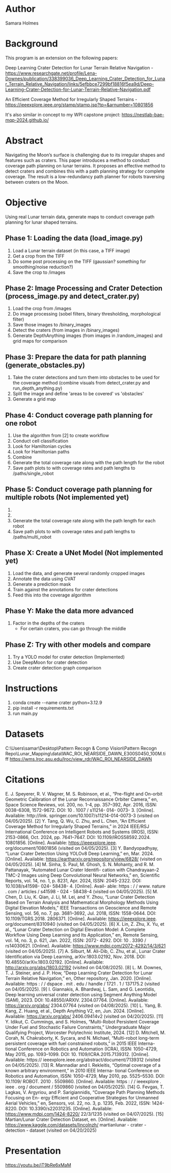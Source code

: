 # Author
Samara Holmes

# Background
This program is an extension on the following papers:

Deep Learning Crater Detection for Lunar Terrain Relative Navigation - https://www.researchgate.net/profile/Lena-Downes/publication/338399036_Deep_Learning_Crater_Detection_for_Lunar_Terrain_Relative_Navigation/links/5efbbce7299bf18816f5ea9d/Deep-Learning-Crater-Detection-for-Lunar-Terrain-Relative-Navigation.pdf

An Efficient Coverage Method for Irregularly Shaped Terrains - https://ieeexplore.ieee.org/stamp/stamp.jsp?tp=&arnumber=10801856

It's also similar in concept to my WPI capstone project: https://nestlab-bae-mqp-2024.github.io/

# Abstract
Navigating the Moon’s surface is challenging due to its irregular shapes and features such as craters. This paper introduces a method to conduct coverage path planning on lunar terrains. It proposes an effective method to detect craters and combines this with a path planning strategy for complete coverage. The result is a low-redundancy path planner for robots traversing between craters on the Moon.

# Objective
Using real Lunar terrain data, generate maps to conduct coverage path planning for lunar shaped terrains.

## Phase 1: Loading the data (load_image.py)
1. Load a Lunar terrain dataset (in this case, a TIFF image)
2. Get a crop from the TIFF
3. Do some post processing on the TIFF (gaussian? something for smoothing/noise reduction?)
4. Save the crop to /images

## Phase 2: Image Processing and Crater Detection (process_image.py and detect_crater.py)
1. Load the crop from /images
2. Do image processing (sobel filters, binary thresholding, morphological filter)
3. Save those images to /binary_images
4. Detect the craters (from images in /binary_images)
5. Generate DepthAnything images (from images in /random_images) and grid maps for comparison

## Phase 3: Prepare the data for path planning (generate_obstacles.py)
1. Take the crater detections and turn them into obstacles to be used for the coverage method (combine visuals from detect_crater.py and run_depth_anything.py)
2. Split the image and define 'areas to be covered' vs 'obstacles'
3. Generate a grid map

## Phase 4: Conduct coverage path planning for one robot
1. Use the algorithm from [2] to create workflow
2. Conduct cell classification
3. Look for Hamiltonian cycles
4. Look for Hamiltonian paths
5. Combine
6. Generate the total coverage rate along with the path length for the robot
7. Save path plots to with coverage rates and path lengths to /paths/single_robot

## Phase 5: Conduct coverage path planning for multiple robots (Not implemented yet)
1. 
2. 
3. Generate the total coverage rate along with the path length for each robot
4. Save path plots to with coverage rates and path lengths to /paths/multi_robot

## Phase X: Create a UNet Model (Not implemented yet)
1. Load the data, and generate several randomly cropped images
2. Annotate the data using CVAT
3. Generate a prediction mask
4. Train against the annotations for crater detections
5. Feed this into the coverage algorithm

## Phase Y: Make the data more advanced
1. Factor in the depths of the craters
    - For certain craters, you can go through the middle

## Phase Z: Try with other models and compare
1. Try a YOLO model for crater detection (Implemented)
2. Use DeepMoon for crater detection
3. Create crater detection graph comparison


# Instructions
1. conda create --name crater python=3.12.9
2. pip install -r requirements.txt
3. run main.py


# Datasets
C:\Users\samar\Desktop\Pattern Recogn & Comp Vision\Pattern Recogn Repo\Lunar_Mapping\data\WAC_ROI_NEARSIDE_DAWN_E300S0450_100M.tiff
https://wms.lroc.asu.edu/lroc/view_rdr/WAC_ROI_NEARSIDE_DAWN


# Citations
E. J. Speyerer, R. V. Wagner, M. S. Robinson, et
al., “Pre-flight and On-orbit Geometric Calibration of
the Lunar Reconnaissance Orbiter Camera,” en, Space
Science Reviews, vol. 200, no. 1-4, pp. 357–392, Apr.
2016, ISSN: 0038-6308, 1572-9672. DOI: 10 . 1007 /
s11214- 014- 0073- 3. [Online]. Available: http://link.
springer.com/10.1007/s11214-014-0073-3 (visited on
04/05/2025).
[2] Y. Tang, Q. Wu, C. Zhu, and L. Chen, “An Efficient
Coverage Method for Irregularly Shaped Terrains,” in
2024 IEEE/RSJ International Conference on Intelligent
Robots and Systems (IROS), ISSN: 2153-0866, Oct.
2024, pp. 7641–7647. DOI: 10.1109/IROS58592.2024.
10801856. [Online]. Available: https://ieeexplore.ieee.
org/document/10801856 (visited on 04/05/2025).
[3] Y. Bandyopadhyay, “Lunar Crater Detection Using
YOLOv8 Deep Learning,” en, Mar. 2024. [Online].
Available: https://eartharxiv.org/repository/view/6828/
(visited on 04/05/2025).
[4] M. Sinha, S. Paul, M. Ghosh, S. N. Mohanty, and
R. M. Pattanayak, “Automated Lunar Crater Identifi-
cation with Chandrayaan-2 TMC-2 Images using Deep
Convolutional Neural Networks,” en, Scientific Reports,
vol. 14, no. 1, p. 8231, Apr. 2024, ISSN: 2045-2322.
DOI: 10.1038/s41598- 024- 58438- 4. [Online]. Avail-
able: https : / / www. nature . com / articles / s41598 - 024 -
58438-4 (visited on 04/05/2025).
[5] M. Chen, D. Liu, K. Qian, J. Li, M. Lei, and Y. Zhou,
“Lunar Crater Detection Based on Terrain Analysis
and Mathematical Morphology Methods Using Digital
Elevation Models,” IEEE Transactions on Geoscience
and Remote Sensing, vol. 56, no. 7, pp. 3681–3692,
Jul. 2018, ISSN: 1558-0644. DOI: 10.1109/TGRS.2018.
2806371. [Online]. Available: https://ieeexplore.ieee.
org/document/8310940 (visited on 04/05/2025).
[6] X. Lin, Z. Zhu, X. Yu, et al., “Lunar Crater Detection
on Digital Elevation Model: A Complete Workflow
Using Deep Learning and Its Application,” en, Remote
Sensing, vol. 14, no. 3, p. 621, Jan. 2022, ISSN: 2072-
4292. DOI: 10 . 3390 / rs14030621. [Online]. Available:
https://www.mdpi.com/2072-4292/14/3/621 (visited on
04/05/2025).
[7] A. Silburt, M. Ali-Dib, C. Zhu, et al., Lunar Crater
Identification via Deep Learning, arXiv:1803.02192,
Nov. 2018. DOI: 10.48550/arXiv.1803.02192. [Online].
Available: http://arxiv.org/abs/1803.02192 (visited on
04/08/2025).
[8] L. M. Downes, T. J. Steiner, and J. P. How, “Deep
Learning Crater Detection for Lunar Terrain Relative
Navigation,” en, Other repository, Jan. 2020. [Online].
Available: https : / / dspace . mit . edu / handle / 1721 . 1 /
137175.2 (visited on 04/05/2025).
[9] I. Giannakis, A. Bhardwaj, L. Sam, and G. Leontidis,
Deep learning universal crater detection using Segment
Anything Model (SAM), 2023. DOI: 10.48550/ARXIV.
2304.07764. [Online]. Available: https://arxiv.org/abs/
2304.07764 (visited on 04/08/2025).
[10] L. Yang, B. Kang, Z. Huang, et al., Depth Anything V2,
en, Jun. 2024. [Online]. Available: https://arxiv.org/abs/
2406.09414v2 (visited on 04/20/2025).
[11] Y. Idikut, C. Cummings, and S. Holmes, “Multi-Robot
Persistent Coverage Under Fuel and Stochastic Failure
Constraints,” Undergraduate Major Qualifying Project,
Worcester Polytechnic Institute, 2024.
[12] D. Mitchell, M. Corah, N. Chakraborty, K. Sycara, and
N. Michael, “Multi-robot long-term persistent coverage
with fuel constrained robots,” in 2015 IEEE Interna-
tional Conference on Robotics and Automation (ICRA),
ISSN: 1050-4729, May 2015, pp. 1093–1099. DOI: 10.
1109/ICRA.2015.7139312. [Online]. Available: https://
ieeexplore.ieee.org/abstract/document/7139312 (visited
on 04/05/2025).
[13] R. Mannadiar and I. Rekleitis, “Optimal coverage of a
known arbitrary environment,” in 2010 IEEE Interna-
tional Conference on Robotics and Automation, ISSN:
1050-4729, May 2010, pp. 5525–5530. DOI: 10.1109/
ROBOT. 2010 . 5509860. [Online]. Available: https : / /
ieeexplore . ieee . org / document / 5509860 (visited on
04/05/2025).
[14] G. Fevgas, T. Lagkas, V. Argyriou, and P. Sarigiannidis,
“Coverage Path Planning Methods Focusing on En-
ergy Efficient and Cooperative Strategies for Unmanned
Aerial Vehicles,” en, Sensors, vol. 22, no. 3, p. 1235,
Feb. 2022, ISSN: 1424-8220. DOI: 10.3390/s22031235.
[Online]. Available: https://www.mdpi.com/1424-8220/
22/3/1235 (visited on 04/07/2025).
[15] Martian/Lunar Crater Detection Dataset, en. [Online].
Available: https://www.kaggle.com/datasets/lincolnzh/
martianlunar - crater - detection - dataset (visited on
04/20/2025)

# Presentation
https://youtu.be/iT9bRe6xMaM



